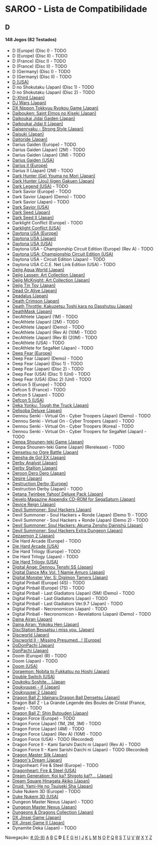 # SAROO - Lista de Compatibilidade

## D

#### 148 Jogos (82 Testados)

- D (Europe) (Disc I) - TODO
- D (Europe) (Disc II) - TODO
- D (France) (Disc I) - TODO
- D (France) (Disc II) - TODO
- D (Germany) (Disc I) - TODO
- D (Germany) (Disc II) - TODO
- [D (USA)](../../Regions/USA/T-8106H/01/README.md)
- D no Shokutaku (Japan) (Disc 1) - TODO
- D no Shokutaku (Japan) (Disc 2) - TODO
- [D-Xhird (Japan)](../../Regions/Japan/T-10307G/01/README.md)
- [DJ Wars (Japan)](../../Regions/Japan/T-18807G/01/README.md)
- [DX Nippon Tokkyuu Ryokou Game (Japan)](../../Regions/Japan/T-10306G/01/README.md)
- [Daibouken: Saint Elmos no Kiseki (Japan)](../../Regions/Japan/T-23101G/01/README.md)
- [Daikoukai Jidai Gaiden (Japan)](../../Regions/Japan/T-7657G/01/README.md)
- [Daikoukai Jidai II (Japan)](../../Regions/Japan/T-7628G/01/README.md)
- [Daisenryaku - Strong Style (Japan)](../../Regions/Japan/T-21202G/01/README.md)
- [Daisuki (Japan)](../../Regions/Japan/T-18510G/01/README.md)
- [Daitoride (Japan)](../../Regions/Japan/T-29201G/01/README.md)
- Darius Gaiden (Europe) - TODO
- Darius Gaiden (Japan) (2M) - TODO
- Darius Gaiden (Japan) (3M) - TODO
- [Darius Gaiden (USA)](../../Regions/USA/T-8123H/01/README.md)
- [Darius II (Europe)](../../Regions/Europe/MK-81085/01/README.md)
- Darius II (Japan) (2M) - TODO
- [Dark Hunter (Ge) Youma no Mori (Japan)](../../Regions/Japan/T-7632G/01/README.md)
- [Dark Hunter (Jou) Ijigen Gakuen (Japan)](../../Regions/Japan/T-7631G/01/README.md)
- [Dark Legend (USA)](../../Regions/USA/T-1305H/02/README.md) - TODO
- Dark Savior (Europe) - TODO
- Dark Savior (Japan) (Demo) - TODO
- Dark Savior (Japan) - TODO
- [Dark Savior (USA)](../../Regions/USA/MK-81304/01/README.md)
- [Dark Seed (Japan)](../../Regions/Japan/T-18501G/01/README.md)
- [Dark Seed II (Japan)](../../Regions/Japan/T-36101G/01/README.md)
- Darklight Conflict (Europe) - TODO
- [Darklight Conflict (USA)](../../Regions/USA/T-5022H/01/README.md)
- [Daytona USA (Europe)](../../Regions/Europe/MK_8120050/01/README.md)
- [Daytona USA (Japan)](../../Regions/Japan/GS-9013/01/README.md)
- [Daytona USA (USA)](../../Regions/USA/MK-81200/01/README.md)
- Daytona USA - Championship Circuit Edition (Europe) (Rev A) - TODO
- [Daytona USA: Championship Circuit Edition (USA)](../../Regions/USA/MK-81213/01/README.md)
- Daytona USA - Circuit Edition (Japan) - TODO
- Daytona USA C.C.E. Net Link Edition (USA) - TODO
- [Dejig Aqua World (Japan)](../../Regions/Japan/T-30303G/01/README.md)
- [Dejig Lassen: Art Collection (Japan)](../../Regions/Japan/T-30304G/01/README.md)
- [Dejig McKnight: Art Collection (Japan)](../../Regions/Japan/T-30305G/01/README.md)
- [Dejig Tin Toy (Japan)](../../Regions/Japan/T-30302G/01/README.md)
- [Dead Or Alive (Japan)](../../Regions/Japan/T-3603G/01/README.md)
- [Deadalus (Japan)](../../Regions/Japan/SG-9008/01/README.md)
- [Death Crimson (Japan)](../../Regions/Japan/T-23202G/01/README.md)
- [Death Throttle: Kakuzetsu Toshi kara no Dasshutsu (Japan)](../../Regions/Japan/T-26403G/01/README.md)
- [DeathMask (Japan)](../../Regions/Japan/T-22701G/01/README.md)
- DecAthlete (Japan) (1M) - TODO
- DecAthlete (Japan) (2M) - TODO
- DecAthlete (Japan) (Demo) - TODO
- DecAthlete (Japan) (Rev A) (10M) - TODO
- DecAthlete (Japan) (Rev B) (20M) - TODO
- DecAthlete (USA) - TODO
- DecAthlete for SegaNet (Japan) - TODO
- [Deep Fear (Europe)](../../Regions/Europe/MK-81804/01/README.md)
- Deep Fear (Japan) (Demo) - TODO
- Deep Fear (Japan) (Disc 1) - TODO
- Deep Fear (Japan) (Disc 2) - TODO
- Deep Fear (USA) (Disc 1) (Unl) - TODO
- Deep Fear (USA) (Disc 2) (Unl) - TODO
- Defcon 5 (Europe) - TODO
- Defcon 5 (France) - TODO
- Defcon 5 (Japan) - TODO
- [Defcon 5 (USA)](../../Regions/USA/T-1301G/01/README.md)
- [Deka Yonku: Tough the Truck (Japan)](../../Regions/Japan/T-4313G/01/README.md)
- [Delisoba Deluxe (Japan)](../../Regions/Japan/6106803/01/README.md)
- Dennou Senki - Virtual On - Cyber Troopers (Japan) (Demo) - TODO
- Dennou Senki - Virtual On - Cyber Troopers (Japan) - TODO
- Dennou Senki - Virtual On - Cyber Troopers (Korea) - TODO
- Dennou Senki - Virtual On - Cyber Troopers for SegaNet (Japan) - TODO
- [Denpa Shounen-teki Game (Japan)](../../Regions/Japan/T-14316G/01/README.md)
- Denpa Shounen-teki Game (Japan) (Rerelease) - TODO
- [Densetsu no Ogre Battle (Japan)](../../Regions/Japan/T-5305G/01/README.md)
- [Densha de Go! EX (Japan)](../../Regions/Japan/T-10317G/01/README.md)
- [Derby Analyst (Japan)](../../Regions/Japan/T-20505G/01/README.md)
- [Derby Stallion (Japan)](../../Regions/Japan/T-2113G/01/README.md)
- [Deroon Dero Dero (Japan)](../../Regions/Japan/T-3601G/01/README.md)
- [Desire (Japan)](../../Regions/Japan/T-15031G/01/README.md)
- [Destruction Derby (Europe)](../../Regions/Europe/T-11303H/01/README.md)
- Destruction Derby (Japan) - TODO
- [Detana Twinbee Yahoo! Deluxe Pack (Japan)](../../Regions/Japan/T-9505G/01/README.md)
- [Develo Magazine Appendix CD-ROM for SegaSaturn (Japan)](../../Regions/Japan/610645801/01/README.md)
- [Device Reign (Japan)](../../Regions/Japan/T-27810G/01/README.md)
- [Devil Summoner: Soul Hackers (Japan)](../../Regions/Japan/T-14420G/01/README.md)
- Devil Summoner - Soul Hackers + Ronde (Japan) (Demo 1) - TODO
- Devil Summoner - Soul Hackers + Ronde (Japan) (Demo 2) - TODO
- [Devil Summoner: Soul Hackers: Akuma Zensho Dainishū (Japan)](../../Regions/Japan/T-14421G/01/README.md)
- [Devil Summoner: Soul Hackers Extra Dungeon (Japan)](../../Regions/Japan/6106804/01/README.md)
- [Dezaemon 2 (Japan)](../../Regions/Japan/T-16804G/01/README.md)
- Die Hard Arcade (Europe) - TODO
- [Die Hard Arcade (USA)](../../Regions/USA/MK-81057/01/README.md)
- Die Hard Trilogy (Europe) - TODO
- Die Hard Trilogy (Japan) - TODO
- [Die Hard Trilogy (USA)](../../Regions/USA/T-16103H/01/README.md)
- [Digital Ange: Dennou Tenshi SS (Japan)](../../Regions/Japan/T-33003G/01/README.md)
- [Digital Dance Mix Vol. 1 Namie Amuro (Japan)](../../Regions/Japan/GS-9133/01/README.md)
- [Digital Monster Ver. S: Digimon Tamers (Japan)](../../Regions/Japan/T-13331G/01/README.md)
- Digital Pinball (Europe) (4S) - TODO
- Digital Pinball (Europe) (7S) - TODO
- Digital Pinball - Last Gladiators (Japan) (5M) (Demo) - TODO
- Digital Pinball - Last Gladiators (Japan) - TODO
- Digital Pinball - Last Gladiators Ver.9.7 (Japan) - TODO
- Digital Pinball - Necronomicon (Japan) - TODO
- Digital Pinball - Necronomicon - Revelations (Japan) (Demo) - TODO
- [Daina Airan (Japan)](../../Regions/Japan/T-4503G/01/README.md)
- [Daina Airan: Yokoku Hen (Japan)](../../Regions/Japan/T-4505G/01/README.md)
- [DiscStation Bessatsu i miss you. (Japan)](../../Regions/Japan/6106732/01/README.md)
- [Discworld (Japan)](../../Regions/Japan/T-20502G/01/README.md)
- [Discworld II - Missing Presumed...! (Europe)](../../Regions/Europe/MK-81093/01/README.md)
- [DoDonPachi (Japan)](../../Regions/Japan/T-14419G/01/README.md)
- [DonPachi (Japan)](../../Regions/Japan/T-14405G/01/README.md)
- Doom (Europe) (R) - TODO
- Doom (Japan) - TODO
- [Doom (USA)](../../Regions/USA/T-25405H/01/README.md)
- [Doraemon: Nobita to Fukkatsu no Hoshi (Japan)](../../Regions/Japan/T-19801G/01/README.md)
- [Double Switch (USA)](../../Regions/USA/T-16207H/01/README.md)
- [Doukoku Soshite... (Japan](../../Regions/Japan/T-1315G/01/README.md)
- [Doukyuusei - if (Japan)](../../Regions/Japan/T-20102G/01/README.md)
- [Doukyuusei 2 (Japan)](../../Regions/Japan/T-20104G/01/README.md)
- [Dragon Ball Z: Idainaru Dragon Ball Densetsu (Japan)](../../Regions/Japan/T-13305G/01/README.md)
- Dragon Ball Z - La Grande Legende des Boules de Cristal (France, Spain) - TODO
- [Dragon Ball Z: Shin Butouden (Japan)](../../Regions/Japan/T-13302G/01/README.md)
- Dragon Force (Europe) - TODO
- Dragon Force (Japan) (1M, 2M, 3M) - TODO
- Dragon Force (Japan) (4M) - TODO
- Dragon Force (Japan) (Rev A) (10M) - TODO
- Dragon Force (USA) - TODO (Recorded)
- Dragon Force II - Kami Sarishi Daichi ni (Japan) (Rev A) - TODO
- Dragon Force II - Kami Sarishi Daichi ni (Japan) - TODO (Recorded)
- [Dragon Master Silk (Japan)](../../Regions/Japan/T-19503G/01/README.md)
- [Dragon's Dream (Japan)](../../Regions/Japan/GS-7114/01/README.md)
- Dragonheart: Fire & Steel (Europe) - TODO
- [Dragonheart: Fire & Steel (USA)](../../Regions/USA/T-8117H/01/README.md)
- [Dream Generation: Koi ka? Shigoto ka!?... (Japan)](../../Regions/Japan/T-2511G/01/README.md)
- [Dream Square Hinagata Akiko (Japan)](../../Regions/Japan/T-3002G/01/README.md)
- [Druid: Yami-He no Tsuiseki Sha (Japan)](../../Regions/Japan/T-7670G/01/README.md)
- Duke Nukem 3D (Europe) - TODO
- [Duke Nukem 3D (USA)](../../Regions/USA/MK-81071/01/README.md)
- Dungeon Master Nexus (Japan) - TODO
- [Dungeon Master Nexus (Japan)](../../Regions/Japan/T-9111G/01/README.md)
- [Dungeons & Dragons Collection (Japan)](../../Regions/Japan/T-1245G/01/README.md)
- [DX Jinsei Game (Japan)](../../Regions/Japan/T-10302G/01/README.md)
- [DX Jinsei Game II (Japan)](../../Regions/Japan/T-10310G/01/README.md)
- Dynamite Deka (Japan) - TODO

Navegação:
[# (0-9)](./09.md) [A](./A.md) [B](./B.md) [C](./C.md) **D** [E](./E.md) [F](./F.md) [G](./G.md) [H](./H.md) [I](./I.md) [J](./J.md) [K](./K.md) [L](./L.md) [M](./M.md) [N](./N.md) [O](./O.md) [P](./P.md) [Q](./Q.md) [R](./R.md) [S](./S.md) [T](./T.md) [U](./U.md) [V](./V.md) [W](./W.md) [X](./X.md) [Y](./Y.md) [Z](./Z.md)
